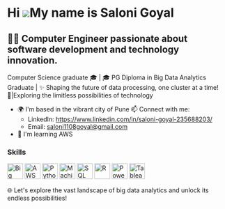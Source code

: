 Hi ![](https://user-images.githubusercontent.com/18350557/176309783-0785949b-9127-417c-8b55-ab5a4333674e.gif)My name is Saloni Goyal
=====================================================================================================================================

👨‍💻 Computer Engineer passionate about software development and technology innovation.
-----------------------------------------------

Computer Science graduate 🎓 | 🎓 PG Diploma in Big Data Analytics Graduate | ✨ Shaping the future of data processing, one cluster at a time! 🌟|Exploring the limitless possibilities of technology

* 🌍  I'm based in the vibrant city of Pune
📫 Connect with me:
   - LinkedIn: https://www.linkedin.com/in/saloni-goyal-235688203/
   - Email: saloni1108goyal@gmail.com
* 🧠  I'm learning AWS

### Skills

<p align="left">
    <a href="#" target="_blank" rel="noreferrer"><img src="https://raw.githubusercontent.com/danielcranney/readme-generator/main/public/icons/skills/big-data-colored.svg" width="36" height="36" alt="Big Data" /></a>
    <a href="#" target="_blank" rel="noreferrer"><img src="https://raw.githubusercontent.com/danielcranney/readme-generator/main/public/icons/skills/aws-colored.svg" width="36" height="36" alt="AWS" /></a>
    <a href="https://www.python.org/" target="_blank" rel="noreferrer"><img src="https://raw.githubusercontent.com/danielcranney/readme-generator/main/public/icons/skills/python-colored.svg" width="36" height="36" alt="Python" /></a>
    <a href="#" target="_blank" rel="noreferrer"><img src="https://raw.githubusercontent.com/danielcranney/readme-generator/main/public/icons/skills/machine-learning-colored.svg" width="36" height="36" alt="Machine Learning" /></a>
    <a href="#" target="_blank" rel="noreferrer"><img src="https://raw.githubusercontent.com/danielcranney/readme-generator/main/public/icons/skills/sql-colored.svg" width="36" height="36" alt="SQL" /></a>
    <a href="https://www.r-project.org/" target="_blank" rel="noreferrer"><img src="https://raw.githubusercontent.com/danielcranney/readme-generator/main/public/icons/skills/rlang-colored.svg" width="36" height="36" alt="R" /></a>
    <a href="#" target="_blank" rel="noreferrer"><img src="https://raw.githubusercontent.com/danielcranney/readme-generator/main/public/icons/skills/power-bi-colored.svg" width="36" height="36" alt="Power BI" /></a>
    <a href="#" target="_blank" rel="noreferrer"><img src="https://raw.githubusercontent.com/danielcranney/readme-generator/main/public/icons/skills/tableau-colored.svg" width="36" height="36" alt="Tableau" /></a>
</p>

🌐 Let's explore the vast landscape of big data analytics and unlock its endless possibilities!

